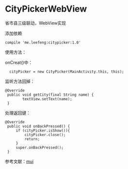 # CityPickerWebView
省市县三级联动，WebView实现


添加依赖
```
compile 'me.leefeng:citypicker:1.0'
```

使用方法：

onCreat()中：
```
  cityPicker = new CityPicker(MainActivity.this, this);

```

监听方法回掉：
```
@Override
 public void getCity(final String name) {
        textView.setText(name);
 }
```

处理返回键：
   ```
 @Override
    public void onBackPressed() {
        if (cityPicker.isShow()){
            cityPicker.close();
            return;
        }
        super.onBackPressed();
    }
   ```

 参考文献：<a href="https://github.com/dcloudio/mui/">mui</a>